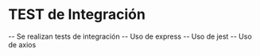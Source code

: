 # TEST de Integración

-- Se realizan tests de integración
-- Uso de express
-- Uso de jest
-- Uso de axios
